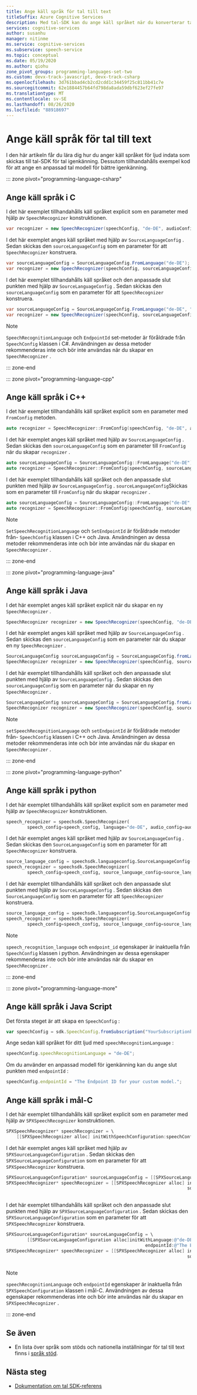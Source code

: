 ```yaml
---
title: Ange käll språk för tal till text
titleSuffix: Azure Cognitive Services
description: Med tal-SDK kan du ange käll språket när du konverterar tal till text. Den här artikeln beskriver hur du använder metoderna FromConfig och SourceLanguageConfig för att låta röst tjänsten känna till käll språket och tillhandahålla ett anpassat modell mål.
services: cognitive-services
author: susanhu
manager: nitinme
ms.service: cognitive-services
ms.subservice: speech-service
ms.topic: conceptual
ms.date: 05/19/2020
ms.author: qiohu
zone_pivot_groups: programming-languages-set-two
ms.custom: devx-track-javascript, devx-track-csharp
ms.openlocfilehash: 3d761bbad4cb2cd2cdd1c34459f25c811bb41c7e
ms.sourcegitcommit: 62e1884457b64fd798da8ada59dbf623ef27fe97
ms.translationtype: MT
ms.contentlocale: sv-SE
ms.lasthandoff: 08/26/2020
ms.locfileid: "88918697"
---
```

# <a name="specify-source-language-for-speech-to-text"></a>Ange käll språk för tal till text

I den här artikeln får du lära dig hur du anger käll språket för ljud indata som skickas till tal-SDK för tal igenkänning. Dessutom tillhandahålls exempel kod för att ange en anpassad tal modell för bättre igenkänning.

::: zone pivot="programming-language-csharp"

## <a name="how-to-specify-source-language-in-c"></a>Ange käll språk i C #

I det här exemplet tillhandahålls käll språket explicit som en parameter med hjälp av `SpeechRecognizer` konstruktionen.

```csharp
var recognizer = new SpeechRecognizer(speechConfig, "de-DE", audioConfig);
```

I det här exemplet anges käll språket med hjälp av `SourceLanguageConfig` . Sedan skickas den `sourceLanguageConfig` som en parameter för att `SpeechRecognizer` konstruera.

```csharp
var sourceLanguageConfig = SourceLanguageConfig.FromLanguage("de-DE");
var recognizer = new SpeechRecognizer(speechConfig, sourceLanguageConfig, audioConfig);
```

I det här exemplet tillhandahålls käll språket och den anpassade slut punkten med hjälp av `SourceLanguageConfig` . Sedan skickas den `sourceLanguageConfig` som en parameter för att `SpeechRecognizer` konstruera.

```csharp
var sourceLanguageConfig = SourceLanguageConfig.FromLanguage("de-DE", "The Endpoint ID for your custom model.");
var recognizer = new SpeechRecognizer(speechConfig, sourceLanguageConfig, audioConfig);
```

>[!Note]
> `SpeechRecognitionLanguage` och `EndpointId` set-metoder är föråldrade från `SpeechConfig` klassen i C#. Användningen av dessa metoder rekommenderas inte och bör inte användas när du skapar en `SpeechRecognizer` .

::: zone-end

::: zone pivot="programming-language-cpp"


## <a name="how-to-specify-source-language-in-c"></a>Ange käll språk i C++

I det här exemplet tillhandahålls käll språket explicit som en parameter med `FromConfig` metoden.

```C++
auto recognizer = SpeechRecognizer::FromConfig(speechConfig, "de-DE", audioConfig);
```

I det här exemplet anges käll språket med hjälp av `SourceLanguageConfig` . Sedan skickas den `sourceLanguageConfig` som en parameter till `FromConfig` när du skapar `recognizer` .

```C++
auto sourceLanguageConfig = SourceLanguageConfig::FromLanguage("de-DE");
auto recognizer = SpeechRecognizer::FromConfig(speechConfig, sourceLanguageConfig, audioConfig);
```

I det här exemplet tillhandahålls käll språket och den anpassade slut punkten med hjälp av `SourceLanguageConfig` . `sourceLanguageConfig`Skickas som en parameter till `FromConfig` när du skapar `recognizer` .

```C++
auto sourceLanguageConfig = SourceLanguageConfig::FromLanguage("de-DE", "The Endpoint ID for your custom model.");
auto recognizer = SpeechRecognizer::FromConfig(speechConfig, sourceLanguageConfig, audioConfig);
```

>[!Note]
> `SetSpeechRecognitionLanguage` och `SetEndpointId` är föråldrade metoder från- `SpeechConfig` klassen i C++ och Java. Användningen av dessa metoder rekommenderas inte och bör inte användas när du skapar en `SpeechRecognizer` .

::: zone-end

::: zone pivot="programming-language-java"

## <a name="how-to-specify-source-language-in-java"></a>Ange käll språk i Java

I det här exemplet anges käll språket explicit när du skapar en ny `SpeechRecognizer` .

```Java
SpeechRecognizer recognizer = new SpeechRecognizer(speechConfig, "de-DE", audioConfig);
```

I det här exemplet anges käll språket med hjälp av `SourceLanguageConfig` . Sedan skickas den `sourceLanguageConfig` som en parameter när du skapar en ny `SpeechRecognizer` .

```Java
SourceLanguageConfig sourceLanguageConfig = SourceLanguageConfig.fromLanguage("de-DE");
SpeechRecognizer recognizer = new SpeechRecognizer(speechConfig, sourceLanguageConfig, audioConfig);
```

I det här exemplet tillhandahålls käll språket och den anpassade slut punkten med hjälp av `SourceLanguageConfig` . Sedan skickas den `sourceLanguageConfig` som en parameter när du skapar en ny `SpeechRecognizer` .

```Java
SourceLanguageConfig sourceLanguageConfig = SourceLanguageConfig.fromLanguage("de-DE", "The Endpoint ID for your custom model.");
SpeechRecognizer recognizer = new SpeechRecognizer(speechConfig, sourceLanguageConfig, audioConfig);
```

>[!Note]
> `setSpeechRecognitionLanguage` och `setEndpointId` är föråldrade metoder från- `SpeechConfig` klassen i C++ och Java. Användningen av dessa metoder rekommenderas inte och bör inte användas när du skapar en `SpeechRecognizer` .

::: zone-end

::: zone pivot="programming-language-python"

## <a name="how-to-specify-source-language-in-python"></a>Ange käll språk i python

I det här exemplet tillhandahålls käll språket explicit som en parameter med hjälp av `SpeechRecognizer` konstruktionen.

```Python
speech_recognizer = speechsdk.SpeechRecognizer(
        speech_config=speech_config, language="de-DE", audio_config=audio_config)
```

I det här exemplet anges käll språket med hjälp av `SourceLanguageConfig` . Sedan skickas den `SourceLanguageConfig` som en parameter för att `SpeechRecognizer` konstruera.

```Python
source_language_config = speechsdk.languageconfig.SourceLanguageConfig("de-DE")
speech_recognizer = speechsdk.SpeechRecognizer(
        speech_config=speech_config, source_language_config=source_language_config, audio_config=audio_config)
```

I det här exemplet tillhandahålls käll språket och den anpassade slut punkten med hjälp av `SourceLanguageConfig` . Sedan skickas den `SourceLanguageConfig` som en parameter för att `SpeechRecognizer` konstruera.

```Python
source_language_config = speechsdk.languageconfig.SourceLanguageConfig("de-DE", "The Endpoint ID for your custom model.")
speech_recognizer = speechsdk.SpeechRecognizer(
        speech_config=speech_config, source_language_config=source_language_config, audio_config=audio_config)
```

>[!Note]
> `speech_recognition_language` och `endpoint_id` egenskaper är inaktuella från `SpeechConfig` klassen i python. Användningen av dessa egenskaper rekommenderas inte och bör inte användas när du skapar en `SpeechRecognizer` .

::: zone-end

::: zone pivot="programming-language-more"

## <a name="how-to-specify-source-language-in-javascript"></a>Ange käll språk i Java Script

Det första steget är att skapa en `SpeechConfig` :

```Javascript
var speechConfig = sdk.SpeechConfig.fromSubscription("YourSubscriptionkey", "YourRegion");
```

Ange sedan käll språket för ditt ljud med `speechRecognitionLanguage` :

```Javascript
speechConfig.speechRecognitionLanguage = "de-DE";
```

Om du använder en anpassad modell för igenkänning kan du ange slut punkten med `endpointId` :

```Javascript
speechConfig.endpointId = "The Endpoint ID for your custom model.";
```

## <a name="how-to-specify-source-language-in-objective-c"></a>Ange käll språk i mål-C

I det här exemplet tillhandahålls käll språket explicit som en parameter med hjälp av `SPXSpeechRecognizer` konstruktionen.

```Objective-C
SPXSpeechRecognizer* speechRecognizer = \
    [[SPXSpeechRecognizer alloc] initWithSpeechConfiguration:speechConfig language:@"de-DE" audioConfiguration:audioConfig];
```

I det här exemplet anges käll språket med hjälp av `SPXSourceLanguageConfiguration` . Sedan skickas den `SPXSourceLanguageConfiguration` som en parameter för att `SPXSpeechRecognizer` konstruera.

```Objective-C
SPXSourceLanguageConfiguration* sourceLanguageConfig = [[SPXSourceLanguageConfiguration alloc]init:@"de-DE"];
SPXSpeechRecognizer* speechRecognizer = [[SPXSpeechRecognizer alloc] initWithSpeechConfiguration:speechConfig
                                                                     sourceLanguageConfiguration:sourceLanguageConfig
                                                                              audioConfiguration:audioConfig];
```

I det här exemplet tillhandahålls käll språket och den anpassade slut punkten med hjälp av `SPXSourceLanguageConfiguration` . Sedan skickas den `SPXSourceLanguageConfiguration` som en parameter för att `SPXSpeechRecognizer` konstruera.

```Objective-C
SPXSourceLanguageConfiguration* sourceLanguageConfig = \
        [[SPXSourceLanguageConfiguration alloc]initWithLanguage:@"de-DE"
                                                     endpointId:@"The Endpoint ID for your custom model."];
SPXSpeechRecognizer* speechRecognizer = [[SPXSpeechRecognizer alloc] initWithSpeechConfiguration:speechConfig
                                                                     sourceLanguageConfiguration:sourceLanguageConfig
                                                                              audioConfiguration:audioConfig];
```

>[!Note]
> `speechRecognitionLanguage` och `endpointId` egenskaper är inaktuella från `SPXSpeechConfiguration` klassen i mål-C. Användningen av dessa egenskaper rekommenderas inte och bör inte användas när du skapar en `SPXSpeechRecognizer` .

::: zone-end

## <a name="see-also"></a>Se även

* En lista över språk som stöds och nationella inställningar för tal till text finns i [språk stöd](language-support.md).

## <a name="next-steps"></a>Nästa steg

* [Dokumentation om tal SDK-referens](speech-sdk.md)